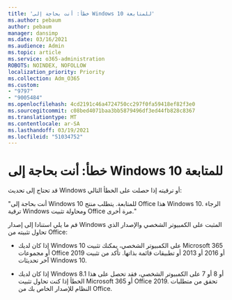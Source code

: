 ```yaml
---
title: 'خطأ: أنت بحاجة إلى Windows 10 للمتابعة'
ms.author: pebaum
author: pebaum
manager: dansimp
ms.date: 03/16/2021
ms.audience: Admin
ms.topic: article
ms.service: o365-administration
ROBOTS: NOINDEX, NOFOLLOW
localization_priority: Priority
ms.collection: Adm_O365
ms.custom:
- "9797"
- "9005484"
ms.openlocfilehash: 4cd2191c46a4724750cc297f0fa59418ef82f3e0
ms.sourcegitcommit: c08bed4071baa3bb5879496df3ed44fb828c8367
ms.translationtype: MT
ms.contentlocale: ar-SA
ms.lasthandoff: 03/19/2021
ms.locfileid: "51034752"
---
```

# <a name="error-you-need-windows-10-to-continue"></a>خطأ: أنت بحاجة إلى Windows 10 للمتابعة

قد تحتاج إلى تحديث Windows أو ترقيته إذا حصلت على الخطأ التالي:

"أنت بحاجة إلى Windows 10 للمتابعة. يتطلب منتج Office هذا Windows 10. الرجاء ترقية Windows ومحاولة تثبيت Office مرة أخرى."

قم ما يلي استنادا إلى إصدار Windows المثبت على الكمبيوتر الشخصي والإصدار الذي تحاول تثبيته من Office:

- إذا كان لديك Windows 10 على الكمبيوتر الشخصي، يمكنك تثبيت Microsoft 365 أو مجموعات Office 2019 أو 2016 أو 2013 أو تطبيقات قائمة بذاتها. تأكد من تثبيت آخر تحديثات Windows 10.

- إذا كان لديك Windows 8.1 أو 8 أو 7 على الكمبيوتر الشخصي، فقد تحصل على هذا الخطأ إذا كنت تحاول تثبيت Microsoft 365 أو Office 2019. تحقق من متطلبات النظام للإصدار الخاص بك من Office.
